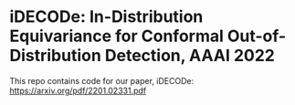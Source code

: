 # iDECODe: In-Distribution Equivariance for Conformal Out-of-Distribution Detection, AAAI 2022
This repo contains code for our paper, iDECODe: https://arxiv.org/pdf/2201.02331.pdf

